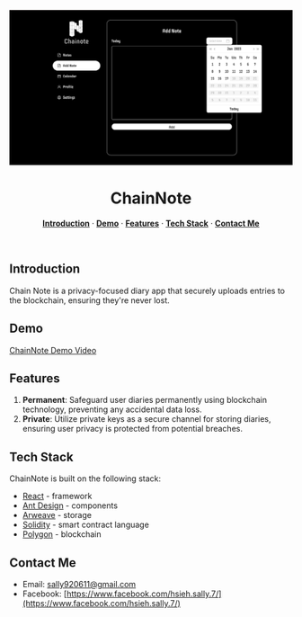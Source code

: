 ![image](https://github.com/pigbearhsien/chainote/blob/main/frontend/src/assets/screenshot.png)

<h1 align="center">ChainNote</h1>
<p align="center">
  <a href="#introduction"><strong>Introduction</strong></a> ·
  <a href="#demo"><strong>Demo</strong></a> ·
  <a href="#features"><strong>Features</strong></a> ·
  <a href="#tech-stack"><strong>Tech Stack</strong></a> ·
  <a href="#contact-me"><strong>Contact Me</strong></a> 
</p>
<br/>

## **Introduction**

Chain Note is a privacy-focused diary app that securely uploads entries to the blockchain, ensuring they're never lost.

## Demo

[ChainNote Demo Video](https://drive.google.com/file/d/1WbC8-zUv3r_r45dZbuANL8wXkHxrWKVs/view)

## Features

1. **Permanent**: Safeguard user diaries permanently using blockchain technology, preventing any accidental data loss.
2. **Private**: Utilize private keys as a secure channel for storing diaries, ensuring user privacy is protected from potential breaches.

## Tech Stack

ChainNote is built on the following stack:

- [React](https://react.dev/) - framework
- [Ant Design](https://ant.design/) - components
- [Arweave](https://www.arweave.org/) - storage
- [Solidity](https://soliditylang.org/) - smart contract language
- [Polygon](https://polygon.technology/) - blockchain

## Contact Me

- Email: sally920611@gmail.com
- Facebook: [https://www.facebook.com/hsieh.sally.7/](https://www.facebook.com/hsieh.sally.7/)
